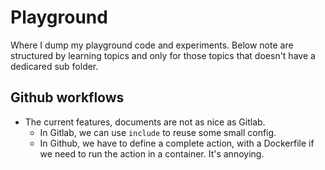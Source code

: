 # Playground

Where I dump my playground code and experiments. Below note are structured by
learning topics and only for those topics that doesn't have a dedicared sub
folder.

## Github workflows

- The current features, documents are not as nice as Gitlab.
  - In Gitlab, we can use `include` to reuse some small config.
  - In Github, we have to define a complete action, with a Dockerfile if we need
    to run the action in a container. It's annoying.
